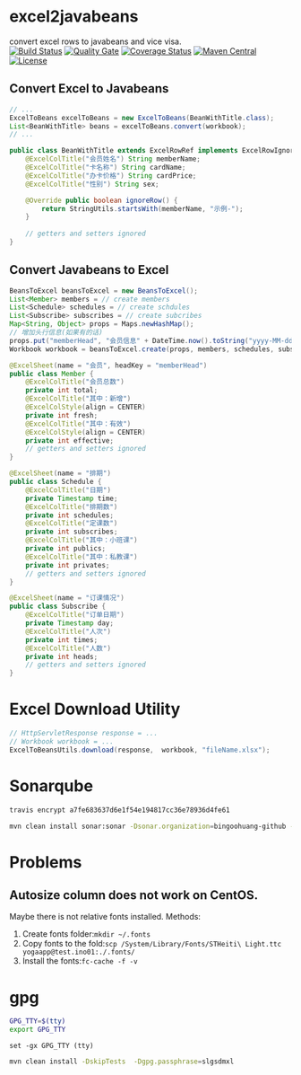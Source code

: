 # excel2javabeans
convert excel rows to javabeans and vice visa.
<br/>
[![Build Status](https://travis-ci.org/bingoohuang/excel2javabeans.svg?branch=master)](https://travis-ci.org/bingoohuang/excel2javabeans)
[![Quality Gate](https://sonarqube.com/api/badges/gate?key=com.github.bingoohuang%3Aexcel2javabeans)](https://sonarqube.com/dashboard/index/com.github.bingoohuang%3Aexcel2javabeans)
[![Coverage Status](https://coveralls.io/repos/github/bingoohuang/excel2javabeans/badge.svg?branch=master)](https://coveralls.io/github/bingoohuang/excel2javabeans?branch=master)
[![Maven Central](https://maven-badges.herokuapp.com/maven-central/com.github.bingoohuang/excel2javabeans/badge.svg?style=flat-square)](https://maven-badges.herokuapp.com/maven-central/com.github.bingoohuang/excel2javabeans/)
[![License](http://img.shields.io/:license-apache-brightgreen.svg)](http://www.apache.org/licenses/LICENSE-2.0.html)


## Convert Excel to Javabeans

```java
// ... 
ExcelToBeans excelToBeans = new ExcelToBeans(BeanWithTitle.class);
List<BeanWithTitle> beans = excelToBeans.convert(workbook);
// ...
```

```java
public class BeanWithTitle extends ExcelRowRef implements ExcelRowIgnorable {
    @ExcelColTitle("会员姓名") String memberName;
    @ExcelColTitle("卡名称") String cardName;
    @ExcelColTitle("办卡价格") String cardPrice;
    @ExcelColTitle("性别") String sex;

    @Override public boolean ignoreRow() {
        return StringUtils.startsWith(memberName, "示例-");
    }
    
    // getters and setters ignored
}
```

## Convert Javabeans to Excel
```java
BeansToExcel beansToExcel = new BeansToExcel();
List<Member> members = // create members
List<Schedule> schedules = // create schdules
List<Subscribe> subscribes = // create subcribes
Map<String, Object> props = Maps.newHashMap();
// 增加头行信息(如果有的话)
props.put("memberHead", "会员信息" + DateTime.now().toString("yyyy-MM-dd"));
Workbook workbook = beansToExcel.create(props, members, schedules, subscribes);
```

```java
@ExcelSheet(name = "会员", headKey = "memberHead")
public class Member {
    @ExcelColTitle("会员总数")
    private int total;
    @ExcelColTitle("其中：新增")
    @ExcelColStyle(align = CENTER)
    private int fresh;
    @ExcelColTitle("其中：有效")
    @ExcelColStyle(align = CENTER)
    private int effective;
    // getters and setters ignored
}

@ExcelSheet(name = "排期")
public class Schedule {
    @ExcelColTitle("日期")
    private Timestamp time;
    @ExcelColTitle("排期数")
    private int schedules;
    @ExcelColTitle("定课数")
    private int subscribes;
    @ExcelColTitle("其中：小班课")
    private int publics;
    @ExcelColTitle("其中：私教课")
    private int privates;
    // getters and setters ignored
}

@ExcelSheet(name = "订课情况")
public class Subscribe {
    @ExcelColTitle("订单日期")
    private Timestamp day;
    @ExcelColTitle("人次")
    private int times;
    @ExcelColTitle("人数")
    private int heads;
    // getters and setters ignored
}

```

# Excel Download Utility
```java
// HttpServletResponse response = ...
// Workbook workbook = ...
ExcelToBeansUtils.download(response,  workbook, "fileName.xlsx");
```

# Sonarqube
```bash
travis encrypt a7fe683637d6e1f54e194817cc36e78936d4fe61

mvn clean install sonar:sonar -Dsonar.organization=bingoohuang-github -Dsonar.host.url=https://sonarqube.com -Dsonar.login=a7fe683637d6e1f54e194817cc36e78936d4fe61
```

# Problems
## Autosize column does not work on CentOS.
Maybe there is not relative fonts installed. Methods: 
1. Create fonts folder:`mkdir ~/.fonts` 
2. Copy fonts to the fold:`scp /System/Library/Fonts/STHeiti\ Light.ttc yogaapp@test.ino01:./.fonts/`
3. Install the fonts:`fc-cache -f -v`

# gpg
```bash
GPG_TTY=$(tty)
export GPG_TTY
```

```fish
set -gx GPG_TTY (tty)
```

```bash
mvn clean install -DskipTests  -Dgpg.passphrase=slgsdmxl
```